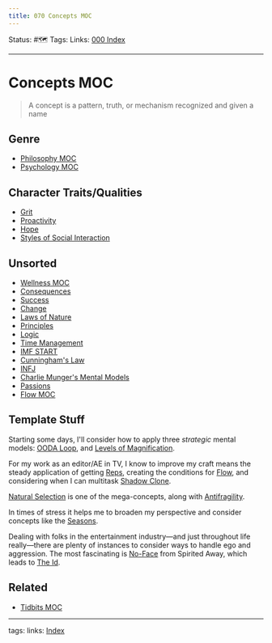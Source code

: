 ```yaml
---
title: 070 Concepts MOC
---
```

Status: #🗺️ 
Tags:
Links: [000 Index](out/000-index.md)
___
# Concepts MOC
> A concept is a pattern, truth, or mechanism recognized and given a name
## Genre
- [Philosophy MOC](out/philosophy-moc.md)
- [Psychology MOC](out/psychology-moc.md)
## Character Traits/Qualities
- [Grit](out/grit.md)
- [Proactivity](out/proactivity.md)
- [Hope](out/hope.md)
- [Styles of Social Interaction](out/styles-of-social-interaction.md)

## Unsorted
- [Wellness MOC](out/wellness-moc.md)
- [Consequences](out/consequences.md)
- [Success](out/success.md)
- [Change](out/change.md)
- [Laws of Nature](out/laws-of-nature.md)
- [Principles](out/principles.md)
- [Logic](out/logic.md)
- [Time Management](out/time-management.md)
- [IMF START](out/imf-start.md)
- [Cunningham's Law](out/cunninghams-law.md)
- [INFJ](out/infj.md)
- [Charlie Munger's Mental Models](out/charlie-mungers-mental-models.md)
- [Passions](out/passions.md)
- [Flow MOC](out/flow-moc.md)
## Template Stuff
Starting some days, I'll consider how to apply three *strategic* mental models: [OODA Loop](out/ooda-loop.md), and [Levels of Magnification](out/levels-of-magnification.md).

For my work as an editor/AE in TV, I know to improve my craft means the steady application of getting [Reps](out/reps.md), creating the conditions for [Flow](out/flow.md), and considering when I can multitask [Shadow Clone](out/shadow-clone.md). 

[Natural Selection](out/natural-selection.md) is one of the mega-concepts, along with [Antifragility](out/antifragility.md).

In times of stress it helps me to broaden my perspective and consider concepts like the [Seasons](out/seasons.md).

Dealing with folks in the entertainment industry—and just throughout life really—there are plenty of instances to consider ways to handle ego and aggression. The most fascinating is [No-Face](out/no-face.md) from Spirited Away, which leads to [The Id](out/the-id.md).

## Related
- [Tidbits MOC](out/tidbits-moc.md)
---
tags:
links: [Index](out/index-archived.md)